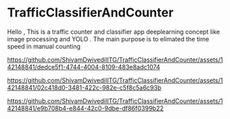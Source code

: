 # TrafficClassifierAndCounter
Hello , This is a traffic counter and classifier app deeplearning concept like image processing and YOLO .
The main purpose is to elimated the time speed in manual counting

https://github.com/ShivamDwivediIITG/TrafficClassifierAndCounter/assets/142148841/dedce5f1-4744-4004-8109-483e8adc1074


https://github.com/ShivamDwivediIITG/TrafficClassifierAndCounter/assets/142148841/02c418d0-3481-422c-982e-c5f8c5a6c93b




https://github.com/ShivamDwivediIITG/TrafficClassifierAndCounter/assets/142148841/e9b708b4-e844-42c0-9dbe-df86f0399b22

